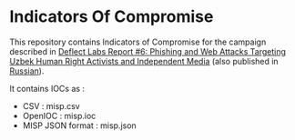 # Indicators Of Compromise

This repository contains Indicators of Compromise for the campaign described in [Deflect Labs Report #6: Phishing and Web Attacks Targeting Uzbek Human Right Activists and Independent Media](https://equalit.ie/deflect-labs-report-6/) (also published in [Russian](https://equalit.ie/deflect-labs-report-6-ru/)).

It contains IOCs as :
* CSV : misp.csv
* OpenIOC : misp.ioc
* MISP JSON format : misp.json
